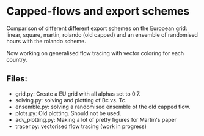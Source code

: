 Capped-flows and export schemes
============
Comparison of different different export schemes on the European grid:
linear, square, martin, rolando (old capped) and an ensemble of randomised
hours with the rolando scheme.

Now working on generalised flow tracing with vector coloring for each country.

Files:
------
- grid.py: Create a EU grid with all alphas set to 0.7.
- solving.py: solving and plotting of Bc vs. Tc.
- ensemble.py: solving a randomised ensemble of the old capped flow.
- plots.py: Old plotting. Should not be used.
- adv_plotting.py: Making a lot of pretty figures for Martin's paper
- tracer.py: vectorised flow tracing (work in progress)

